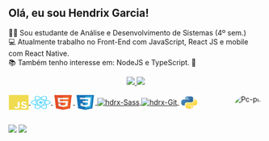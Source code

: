 ## Olá, eu sou Hendrix Garcia!

👨‍🎓 Sou estudante de Análise e Desenvolvimento de Sistemas (4º sem.) <br>
💻 Atualmente trabalho no Front-End com JavaScript, React JS e mobile com React Native.<br>
📚 Também tenho interesse em: NodeJS e TypeScript. 🚀

<div align="center">
  <a href="https://www.linkedin.com/in/hendrixgarcia/">
  <img height="150em" src="https://github-readme-stats.vercel.app/api?username=hd-rx8&show_icons=true&theme=tokyonight&include_all_commits=true&count_private=true"/>
  <img height="150em" src="https://github-readme-stats.vercel.app/api/top-langs/?username=hd-rx8&layout=compact&langs_count=7&theme=tokyonight"/>
</div>

  
<div style="display: inline_block"><br>
  <img align="center" alt="hdrx-Js" height="30" width="40" src="https://raw.githubusercontent.com/devicons/devicon/master/icons/javascript/javascript-plain.svg">
  <img align="center" alt="hdrx-React" height="30" width="40" src="https://raw.githubusercontent.com/devicons/devicon/master/icons/react/react-original.svg">
  <img align="center" alt="hdrx-HTML" height="30" width="40" src="https://raw.githubusercontent.com/devicons/devicon/master/icons/html5/html5-original.svg">
  <img align="center" alt="hdrx-CSS" height="30" width="40" src="https://raw.githubusercontent.com/devicons/devicon/master/icons/css3/css3-original.svg">
  <img align="center" alt="hdrx-Sass" height="30" width="40" src="https://sass-lang.com/assets/img/logos/logo-b6e1ef6e.svg">
  <img align="center" alt="hdrx-Git" height="30" width="40" src="https://cdn.jsdelivr.net/gh/devicons/devicon/icons/git/git-original.svg">
  <img align="center" alt="hdrx-Python" height="30" width="40" src="https://raw.githubusercontent.com/devicons/devicon/master/icons/python/python-original.svg">
    <img align="right" alt="Pc-pic" height="150" style="border-radius:50px;" src="https://raw.githubusercontent.com/MicaelliMedeiros/micaellimedeiros/master/image/computer-illustration.png">
</div>
  
  ##
  
<div> 
  <a href="https://www.linkedin.com/in/hendrixgarcia/" target="_blank"><img src="https://img.shields.io/badge/-LinkedIn-%230077B5?style=for-the-badge&logo=linkedin&logoColor=white" target="_blank"></a> 
  <a href = "mailto:hendrixgarcia.dev@gmail.com"><img src="https://img.shields.io/badge/-Gmail-%23333?style=for-the-badge&logo=gmail&logoColor=red" target="_blank"></a>
</div>
<!---
hd-rx8/hd-rx8 is a ✨ special ✨ repository because its `README.md` (this file) appears on your GitHub profile.
You can click the Preview link to take a look at your changes.
--->
